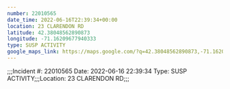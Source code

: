 ```yaml
---
number: 22010565
date_time: 2022-06-16T22:39:34+00:00
location: 23 CLARENDON RD
latitude: 42.38048562890873
longitude: -71.16209677940333
type: SUSP ACTIVITY
google_maps_link: https://maps.google.com/?q=42.38048562890873,-71.16209677940333
---
```


;;;Incident #: 22010565  Date: 2022-06-16 22:39:34   Type: SUSP ACTIVITY;;;Location: 23 CLARENDON RD;;;
